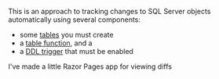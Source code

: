 This is an approach to tracking changes to SQL Server objects automatically using several components:

- some [tables](https://github.com/adamfoneil/ChangeLogUtil/blob/master/Tables.sql) you must create
- a [table function](https://github.com/adamfoneil/ChangeLogUtil/blob/master/TableComponents.sql), and a 
- a [DDL trigger](https://github.com/adamfoneil/ChangeLogUtil/blob/master/Trigger.sql) that must be enabled

I've made a little Razor Pages app for viewing diffs
